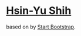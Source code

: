 # [Hsin-Yu Shih](http://hsinyushih.com/)

 based on by [Start Bootstrap](http://startbootstrap.com/).

